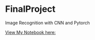 # FinalProject
Image Recognition with CNN and Pytorch



[View My Notebook here: ](https://nbviewer.jupyter.org/github/bellissima0419/FinalProject/blob/master/trainingPoke.ipynb
)
